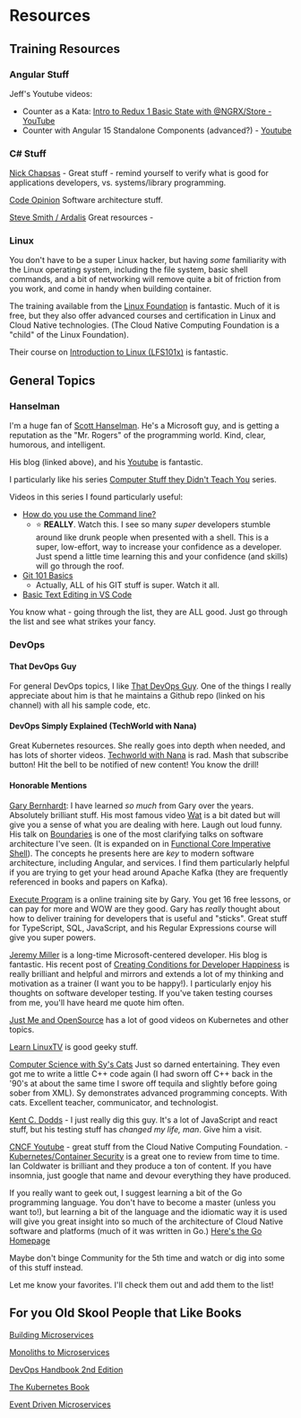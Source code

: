 # Resources

## Training Resources

### Angular Stuff

Jeff's Youtube videos:

- Counter as a Kata: [Intro to Redux 1 Basic State with @NGRX/Store - YouTube](https://www.youtube.com/watch?v=krcq6-KefFs&list=PLTEnldLBlMMxLmS7CtpAl_BXtAPi5K5Rc)
- Counter with Angular 15 Standalone Components (advanced?) - [Youtube](https://www.youtube.com/playlist?list=PLTvAXfqXEOXPVI_lBehWWS4pcxy4swZbo)

### C# Stuff

[Nick Chapsas](https://www.youtube.com/@nickchapsas) - Great stuff - remind yourself to verify what is good for applications developers, vs. systems/library programming.

[Code Opinion](https://www.youtube.com/@CodeOpinion) Software architecture stuff.

[Steve Smith / Ardalis](https://ardalis.com/) Great resources - 

### Linux

You don't have to be a super Linux hacker, but having *some* familiarity with the Linux operating system, including the file system, basic shell commands, and a bit of networking will remove quite a bit of friction from you work, and come in handy when building container.

The training available from the [Linux Foundation](https://training.linuxfoundation.org) is fantastic. Much of it is free, but they also offer advanced courses and certification in Linux and Cloud Native technologies. (The Cloud Native Computing Foundation is a "child" of the Linux Foundation).

Their course on [Introduction to Linux (LFS101x)](https://training.linuxfoundation.org/training/introduction-to-linux/) is fantastic.

## General Topics

### Hanselman

I'm a huge fan of [Scott Hanselman](https://www.hanselman.com/). He's a Microsoft guy, and is getting a reputation as the "Mr. Rogers" of the programming world. Kind, clear, humorous, and intelligent. 

His blog (linked above), and his [Youtube](https://www.youtube.com/channel/UCL-fHOdarou-CR2XUmK48Og) is fantastic.

I particularly like his series [Computer Stuff they Didn't Teach You](https://www.youtube.com/playlist?list=PL0M0zPgJ3HSesuPIObeUVQNbKqlw5U2Vr) series. 

Videos in this series I found particularly useful:

- [How do you use the Command line?](https://www.youtube.com/watch?v=QKBcHuA3VJE&list=PL0M0zPgJ3HSesuPIObeUVQNbKqlw5U2Vr&index=13)
    - ⭐ **REALLY**. Watch this. I see so many *super* developers stumble around like drunk people when presented with a shell. This is a super, low-effort, way to increase your confidence as a developer. Just spend a little time learning this and your confidence (and skills) will go through the roof.
- [Git 101 Basics](https://www.youtube.com/watch?v=WBg9mlpzEYU&list=PL0M0zPgJ3HSesuPIObeUVQNbKqlw5U2Vr&index=4&t=854s)
    - Actually, ALL of his GIT stuff is super. Watch it all.
- [Basic Text Editing in VS Code](https://www.youtube.com/watch?v=gSMyLMZYjz8&list=PL0M0zPgJ3HSesuPIObeUVQNbKqlw5U2Vr&index=3&t=727s)


You know what - going through the list, they are ALL good. Just go through the list and see what strikes your fancy. 

### DevOps

#### That DevOps Guy
For general DevOps topics, I like [That DevOps Guy](https://www.youtube.com/c/MarcelDempers). One of the things I really appreciate about him is that he maintains a Github repo (linked on his channel) with all his sample code, etc. 

#### DevOps Simply Explained (TechWorld with Nana)

Great Kubernetes resources. She really goes into depth when needed, and has lots of shorter videos. [Techworld with Nana](https://www.youtube.com/c/TechWorldwithNana) is rad. Mash that subscribe button! Hit the bell to be notified of new content! You know the drill!

#### Honorable Mentions

[Gary Bernhardt](https://www.destroyallsoftware.com/screencasts): I have learned *so much* from Gary over the years. Absolutely brilliant stuff.  His most famous video [Wat](https://www.destroyallsoftware.com/talks/wat) is a bit dated but will give you a sense of what you are dealing with here. Laugh out loud funny. His talk on [Boundaries](https://www.destroyallsoftware.com/talks/boundaries) is one of the most clarifying talks on software architecture I've seen. (It is expanded on in [Functional Core Imperative Shell](https://www.destroyallsoftware.com/screencasts/catalog/functional-core-imperative-shell)). The concepts he presents here are *key* to modern software architecture, including Angular, and services. I find them particularly helpful if you are trying to get your head around Apache Kafka (they are frequently referenced in books and papers on Kafka).  

[Execute Program](https://www.executeprogram.com/) is a online training site by Gary. You get 16 free lessons, or can pay for more and WOW are they good. Gary has *really* thought about how to deliver training for developers that is useful and "sticks". Great stuff for TypeScript, SQL, JavaScript, and his Regular Expressions course will give you super powers.

[Jeremy Miller](https://jeremydmiller.com/) is a long-time Microsoft-centered developer. His blog is fantastic. His recent post of [Creating Conditions for Developer Happiness](https://jeremydmiller.com/2022/01/27/creating-the-conditions-for-developer-happiness/) is really brilliant and helpful and mirrors and extends a lot of my thinking and motivation as a trainer (I want you to be happy!). I particularly enjoy his thoughts on software developer testing. If you've taken testing courses from me, you'll have heard me quote him often.

[Just Me and OpenSource](https://www.youtube.com/c/wenkatn-justmeandopensource) has a lot of good videos on Kubernetes and other topics.

[Learn LinuxTV](https://www.youtube.com/c/LearnLinuxtv) is good geeky stuff.

[Computer Science with Sy's Cats](https://www.youtube.com/c/SyBrandPlusCats) Just so darned entertaining. They even got me to write a little C++ code again (I had sworn off C++ back in the '90's at about the same time I swore off tequila and slightly before going sober from XML). Sy demonstrates advanced programming concepts. With cats. Excellent teacher, communicator, and technologist.

[Kent C. Dodds](https://kentcdodds.com/) - I just really dig this guy. It's a lot of JavaScript and react stuff, but his testing stuff has *changed my life, man*. Give him a visit.

[CNCF Youtube](https://www.youtube.com/c/cloudnativefdn) - great stuff from the Cloud Native Computing Foundation.
    - [Kubernetes/Container Security](https://www.youtube.com/watch?v=vuaoVUD-TJU) is a great one to review from time to time. Ian Coldwater is brilliant and they produce a ton of content. If you have insomnia, just google that name and devour everything they have produced.


If you really want to geek out, I suggest learning a bit of the Go programming language. You don't have to become a master (unless you want to!), but learning a bit of the language and the idiomatic way it is used will give you great insight into so much of the architecture of Cloud Native software and platforms (much of it was written in Go.) [Here's the Go Homepage](https://go.dev/)

Maybe don't binge Community for the 5th time and watch or dig into some of this stuff instead. 

Let me know your favorites. I'll check them out and add them to the list!

## For you Old Skool People that Like Books

[Building Microservices](https://www.amazon.com/Building-Microservices-Designing-Fine-Grained-Systems/dp/1492034029/ref=sr_1_3?keywords=sam+newman&qid=1652382781&sprefix=sam+newman%2Caps%2C415&sr=8-3)

[Monoliths to Microservices](https://www.amazon.com/Monolith-Microservices-Evolutionary-Patterns-Transform/dp/1492047848/ref=sr_1_4?keywords=sam+newman&qid=1652382822&sprefix=sam+newman%2Caps%2C415&sr=8-4)

[DevOps Handbook 2nd Edition](https://www.amazon.com/DevOps-Handbook-World-Class-Reliability-Organizations/dp/1950508404/ref=sr_1_1?crid=20ZPPQCKEL2RI&keywords=devops+handbook+2nd+edition&qid=1652382876&sprefix=devops+hand%2Caps%2C62&sr=8-1)

[The Kubernetes Book](https://www.amazon.com/Kubernetes-Book-Version-November-2018-ebook/dp/B072TS9ZQZ/ref=sr_1_1?crid=WQQSAWRPF9JS&keywords=the+kubernetes+book&qid=1652382906&sprefix=the+kubernetes+book%2Caps%2C60&sr=8-1)

[Event Driven Microservices](https://www.amazon.com/Building-Event-Driven-Microservices-Leveraging-Organizational/dp/1492057894/ref=sr_1_1?keywords=event+driven+microservices&qid=1652382937&sprefix=event+driven+%2Caps%2C52&sr=8-1)
